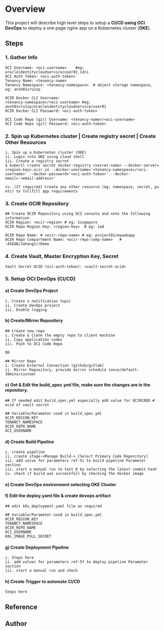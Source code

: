 # Overview

This project will describe high level steps to setup a **CI/CD using OCI DevOps** to deploy a one page nginx app on a Kubernetes cluster (**OKE**).

## Steps

### 1. Gather Info

```
OCI Username: <oci-username>	#eg: oracleidentitycloudservice/user01_idcs
OCI Auth Token: <oci-auth-token>	
Tenancy Name: <tenancy-name>	
Tenancy Namespace: <tenancy-namespace>	# object storage namespace, eg: ansh81vru1zp

OCIR Docker CLI Username: 
<tenancy-namespace>/<oci-username> #eg: ansh81vru1zp/oracleidentitycloudservice/user01
OCIR Docker CLI Password: <oci-auth-token>

OCI Code Repo (git) Username: <tenancy-name>/<oci-username> 
OCI Code Repo (git) Password: <oci-auth-token>
```

### 2. Spin up Kubernetes cluster | Create registry secret | Create Other Resources

```
i. Spin up a Kubernetes cluster (OKE)
ii. Login into OKE using cloud shell
iii. Create a registry secret
$ kubectl create secret docker-registry <secret-name> --docker-server=<region-key>.ocir.io --docker-username='<tenancy-namespace>/<oci-username>' --docker-password='<oci-auth-token>' --docker-email='<email-address>'

iv. (If required) Create any other resource (eg: namespace, secret, pv etc) to fullfill app requirements
```

### 3. Create OCIR Repository

```
## Create OCIR Repository using OCI console and note the following information
OCIR Region: <ocir-region> # eg: Singapore
OCIR Repo Region Key: <region-key>	# eg: iad

OCIR Repo Name: # <ocir-repo-name> # eg: project01/mywebapp
OCIR Repo Compartment Name: <ocir-repo-comp-name>	# :ASEAN/Jahangir/Demo

```

### 4. Create Vault, Master Encryption Key, Secret

```
Vault Secret OCID (oci-auth-token): <vault-secret-ocid>
```

### 5. Setup OCI DevOps (CI/CD)
#### a) Create DevOps Project
```
i. Create a notification topic
ii. Create DevOps project
iii. Enable logging
```
#### b) Create/Mirror Repository
```
## Create new repo
i. Create & Clone the empty repo to client machine
ii. Copy application codes
iii. Push to OCI Code Repo

OR

## Mirror Repo
i. Create External Connection (github/gitlab)
ii. Mirror Repository, provide mirror schedule (once/default-30mins/custom)
```
#### c) Get & Edit the build_spec.yml file, make sure the changes are in the repository.

```
## If needed edit build_spec.yml especially add value for OCIRCRED # ocid of vault secret

## Variable/Parameter used in build_spec.yml
OCIR_REGION_KEY
TENANCY_NAMESPACE
OCIR_REPO_NAME
OCI_USERNAME
```

#### d) Create Build Pipeline

```
i. create pipeline
ii. create stage->Manage Build-> [Select Primary Code Repository]
iii. add value for parameters ref-5c to build pipeline Parameter section
iii. start a manual run to test # by selecting the latest commit hash
iv. check if build was successfull by checking the docker image
```



#### e) Create DevOps environment selecting OKE Cluster

#### f) Edit the deploy.yaml file & create devops artifact

```
## edit k8s_deployment.yaml file as required

## Variable/Parameter used in build_spec.yml
OCIR_REGION_KEY
TENANCY_NAMESPACE
OCIR_REPO_NAME
OCI_USERNAME
K8s_IMAGE_PULL_SECRET

```

#### g) Create Deployment Pipeline

```
i. Steps here
ii. add values for parameters ref-5f to deploy pipeline Parameter section
iii. start a manual run and check 
```

#### h) Create Trigger to automate CI/CD

```
Steps here
```



## Reference



## Author



